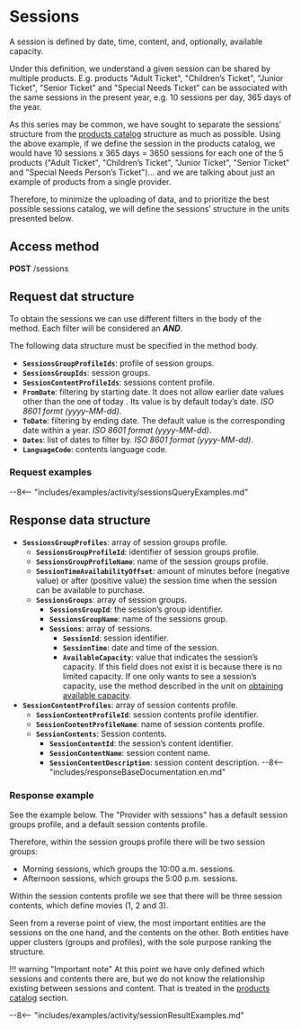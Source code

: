 # Sessions

A session is defined by date, time, content, and, optionally, available capacity.

Under this definition, we understand a given session can be shared by multiple products. E.g. products "Adult Ticket", "Children’s Ticket", "Junior Ticket", "Senior Ticket" and "Special Needs Ticket” can be associated with the same sessions in the present year, e.g. 10 sessions per day, 365 days of the year.

As this series may be common, we have sought to separate the sessions’ structure from the [products catalog](catalog.md) structure as much as possible. Using the above example, if we define the session in the products catalog, we would have 10 sessions x 365 days = 3650 sessions for each one of the 5 products ("Adult Ticket", "Children’s Ticket", "Junior Ticket", "Senior Ticket" and "Special Needs Person’s Ticket")... and we are talking about just an example of products from a single provider.

Therefore, to minimize the uploading of data, and to prioritize the best possible sessions catalog, we will define the sessions’ structure in the units presented below.

## Access method

**POST** /sessions

## Request dat structure

To obtain the sessions we can use different filters in the body of the method. Each filter will be considered an ***AND***.

The following data structure must be specified in the method body.

- **`SessionsGroupProfileIds`**: profile of session groups.
- **`SessionsGroupIds`**: session groups.
- **`SessionContentProfileIds`**: sessions content profile.
- **`FromDate`**: filtering by starting date. It does not allow earlier date values other than the one of today . Its value is by default today’s date. *ISO 8601 formt (yyyy-MM-dd)*.
- **`ToDate`**: filtering by ending date. The default value is the corresponding date within a year. *ISO 8601 format (yyyy-MM-dd)*.
- **`Dates`**: list of dates to filter by. *ISO 8601 format (yyyy-MM-dd)*.
- **`LanguageCode`**: contents language code.

### Request examples

--8<-- "includes/examples/activity/sessionsQueryExamples.md"

## Response data structure

- **`SessionsGroupProfiles`**: array of session groups profile.
    - **`SessionsGroupProfileId`**: identifier of session groups profile.
    - **`SessionsGroupProfileName`**: name of the session groups profile.
    - **`SessionTimeAvailabilityOffset`**: amount of minutes before (negative value) or after (positive value) the session time when the session can be available to purchase.
    - **`SessionsGroups`**: array of session groups.
        - **`SessionsGroupId`**: the session’s group identifier.
        - **`SessionsGroupName`**: name of the sessions group.
        - **`Sessions`**: array of sessions.
            - **`SessionId`**: session identifier.
            - **`SessionTime`**: date and time of the session.
            - **`AvailableCapacity`**: value that indicates the session’s capacity. If this field does not exist it is because there is no limited capacity. If one only wants to see a session’s capacity, use the method described in the unit on [obtaining available capacity](availability.md).
- **`SessionContentProfiles`**: array of session contents profile.
    - **`SessionContentProfileId`**: session contents profile identifier.
    - **`SessionContentProfileName`**: name of session contents profile.
    - **`SessionContents`**: Session contents.
        - **`SessionContentId`**: the session’s content identifier.
        - **`SessionContentName`**: session content name.
        - **`SessionContentDescription`**: session content description.
--8<-- "includes/responseBaseDocumentation.en.md"

### Response example

See the example below. The "Provider with sessions" has a default session groups profile, and a default session contents profile.

Therefore, within the session groups profile there will be two session groups:

- Morning sessions, which groups the 10:00 a.m. sessions.
- Afternoon sessions, which groups the 5:00 p.m. sessions.

Within the session contents profile we see that there will be three session contents, which define movies (1, 2 and 3).

Seen from a reverse point of view, the most important entities are the sessions on the one hand, and the contents on the other. Both entities have upper clusters (groups and profiles), with the sole purpose ranking the structure.

!!! warning "Important note"
    At this point we have only defined which sessions and contents there are, but we do not know the relationship existing between sessions and content. That is treated in the [products catalog](catalog.md) section.

--8<-- "includes/examples/activity/sessionResultExamples.md"
